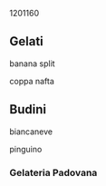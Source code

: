 1201160

## Gelati

banana split

coppa nafta

## Budini

biancaneve

pinguino

### Gelateria Padovana
